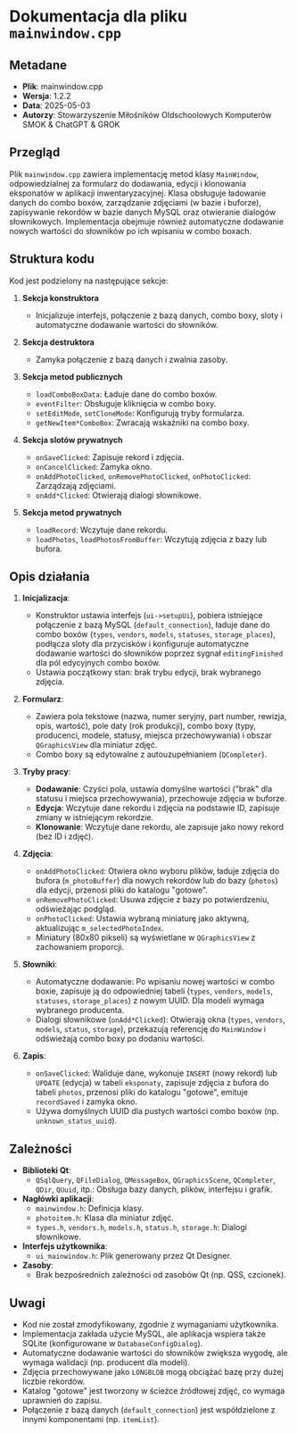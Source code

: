 # Dokumentacja dla pliku `mainwindow.cpp`

## Metadane
- **Plik**: mainwindow.cpp
- **Wersja**: 1.2.2
- **Data**: 2025-05-03
- **Autorzy**: Stowarzyszenie Miłośników Oldschoolowych Komputerów SMOK & ChatGPT & GROK

## Przegląd
Plik `mainwindow.cpp` zawiera implementację metod klasy `MainWindow`, odpowiedzialnej za formularz do dodawania, edycji i klonowania eksponatów w aplikacji inwentaryzacyjnej. Klasa obsługuje ładowanie danych do combo boxów, zarządzanie zdjęciami (w bazie i buforze), zapisywanie rekordów w bazie danych MySQL oraz otwieranie dialogów słownikowych. Implementacja obejmuje również automatyczne dodawanie nowych wartości do słowników po ich wpisaniu w combo boxach.

## Struktura kodu
Kod jest podzielony na następujące sekcje:

1. **Sekcja konstruktora**  
   - Inicjalizuje interfejs, połączenie z bazą danych, combo boxy, sloty i automatyczne dodawanie wartości do słowników.

2. **Sekcja destruktora**  
   - Zamyka połączenie z bazą danych i zwalnia zasoby.

3. **Sekcja metod publicznych**  
   - `loadComboBoxData`: Ładuje dane do combo boxów.
   - `eventFilter`: Obsługuje kliknięcia w combo boxy.
   - `setEditMode`, `setCloneMode`: Konfigurują tryby formularza.
   - `getNewItem*ComboBox`: Zwracają wskaźniki na combo boxy.

4. **Sekcja slotów prywatnych**  
   - `onSaveClicked`: Zapisuje rekord i zdjęcia.
   - `onCancelClicked`: Zamyka okno.
   - `onAddPhotoClicked`, `onRemovePhotoClicked`, `onPhotoClicked`: Zarządzają zdjęciami.
   - `onAdd*Clicked`: Otwierają dialogi słownikowe.

5. **Sekcja metod prywatnych**  
   - `loadRecord`: Wczytuje dane rekordu.
   - `loadPhotos`, `loadPhotosFromBuffer`: Wczytują zdjęcia z bazy lub bufora.

## Opis działania
1. **Inicjalizacja**:
   - Konstruktor ustawia interfejs (`ui->setupUi`), pobiera istniejące połączenie z bazą MySQL (`default_connection`), ładuje dane do combo boxów (`types`, `vendors`, `models`, `statuses`, `storage_places`), podłącza sloty dla przycisków i konfiguruje automatyczne dodawanie wartości do słowników poprzez sygnał `editingFinished` dla pól edycyjnych combo boxów.
   - Ustawia początkowy stan: brak trybu edycji, brak wybranego zdjęcia.

2. **Formularz**:
   - Zawiera pola tekstowe (nazwa, numer seryjny, part number, rewizja, opis, wartość), pole daty (rok produkcji), combo boxy (typy, producenci, modele, statusy, miejsca przechowywania) i obszar `QGraphicsView` dla miniatur zdjęć.
   - Combo boxy są edytowalne z autouzupełnianiem (`QCompleter`).

3. **Tryby pracy**:
   - **Dodawanie**: Czyści pola, ustawia domyślne wartości ("brak" dla statusu i miejsca przechowywania), przechowuje zdjęcia w buforze.
   - **Edycja**: Wczytuje dane rekordu i zdjęcia na podstawie ID, zapisuje zmiany w istniejącym rekordzie.
   - **Klonowanie**: Wczytuje dane rekordu, ale zapisuje jako nowy rekord (bez ID i zdjęć).

4. **Zdjęcia**:
   - `onAddPhotoClicked`: Otwiera okno wyboru plików, ładuje zdjęcia do bufora (`m_photoBuffer`) dla nowych rekordów lub do bazy (`photos`) dla edycji, przenosi pliki do katalogu "gotowe".
   - `onRemovePhotoClicked`: Usuwa zdjęcie z bazy po potwierdzeniu, odświeżając podgląd.
   - `onPhotoClicked`: Ustawia wybraną miniaturę jako aktywną, aktualizując `m_selectedPhotoIndex`.
   - Miniatury (80x80 pikseli) są wyświetlane w `QGraphicsView` z zachowaniem proporcji.

5. **Słowniki**:
   - Automatyczne dodawanie: Po wpisaniu nowej wartości w combo boxie, zapisuje ją do odpowiedniej tabeli (`types`, `vendors`, `models`, `statuses`, `storage_places`) z nowym UUID. Dla modeli wymaga wybranego producenta.
   - Dialogi słownikowe (`onAdd*Clicked`): Otwierają okna (`types`, `vendors`, `models`, `status`, `storage`), przekazują referencję do `MainWindow` i odświeżają combo boxy po dodaniu wartości.

6. **Zapis**:
   - `onSaveClicked`: Waliduje dane, wykonuje `INSERT` (nowy rekord) lub `UPDATE` (edycja) w tabeli `eksponaty`, zapisuje zdjęcia z bufora do tabeli `photos`, przenosi pliki do katalogu "gotowe", emituje `recordSaved` i zamyka okno.
   - Używa domyślnych UUID dla pustych wartości combo boxów (np. `unknown_status_uuid`).

## Zależności
- **Biblioteki Qt**:
  - `QSqlQuery`, `QFileDialog`, `QMessageBox`, `QGraphicsScene`, `QCompleter`, `QDir`, `QUuid`, itp.: Obsługa bazy danych, plików, interfejsu i grafik.
- **Nagłówki aplikacji**:
  - `mainwindow.h`: Definicja klasy.
  - `photoitem.h`: Klasa dla miniatur zdjęć.
  - `types.h`, `vendors.h`, `models.h`, `status.h`, `storage.h`: Dialogi słownikowe.
- **Interfejs użytkownika**:
  - `ui_mainwindow.h`: Plik generowany przez Qt Designer.
- **Zasoby**:
  - Brak bezpośrednich zależności od zasobów Qt (np. QSS, czcionek).

## Uwagi
- Kod nie został zmodyfikowany, zgodnie z wymaganiami użytkownika.
- Implementacja zakłada użycie MySQL, ale aplikacja wspiera także SQLite (konfigurowane w `DatabaseConfigDialog`).
- Automatyczne dodawanie wartości do słowników zwiększa wygodę, ale wymaga walidacji (np. producent dla modeli).
- Zdjęcia przechowywane jako `LONGBLOB` mogą obciążać bazę przy dużej liczbie rekordów.
- Katalog "gotowe" jest tworzony w ścieżce źródłowej zdjęć, co wymaga uprawnień do zapisu.
- Połączenie z bazą danych (`default_connection`) jest współdzielone z innymi komponentami (np. `itemList`).